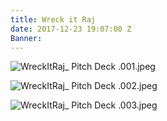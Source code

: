 ```yaml
---
title: Wreck it Raj
date: 2017-12-23 19:07:00 Z
Banner: 
---
```


![WreckItRaj_ Pitch Deck .001.jpeg](/uploads/WreckItRaj_%20Pitch%20Deck%20.001.jpeg)

![WreckItRaj_ Pitch Deck .002.jpeg](/uploads/WreckItRaj_%20Pitch%20Deck%20.002.jpeg)

![WreckItRaj_ Pitch Deck .003.jpeg](/uploads/WreckItRaj_%20Pitch%20Deck%20.003.jpeg)